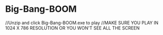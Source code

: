 # Big-Bang-BOOM

//Unzip and click Big-Bang-BOOM.exe to play
//MAKE SURE YOU PLAY IN 1024 X 786 RESOLUTION OR YOU WON'T SEE ALL THE SCREEN
